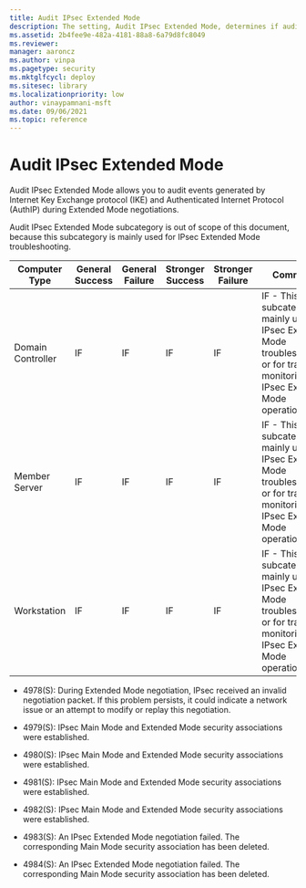 ```yaml
---
title: Audit IPsec Extended Mode 
description: The setting, Audit IPsec Extended Mode, determines if audit events are generated for the results of IKE protocol and AuthIP during Extended Mode negotiations.
ms.assetid: 2b4fee9e-482a-4181-88a8-6a79d8fc8049
ms.reviewer: 
manager: aaroncz
ms.author: vinpa
ms.pagetype: security
ms.mktglfcycl: deploy
ms.sitesec: library
ms.localizationpriority: low
author: vinaypamnani-msft
ms.date: 09/06/2021
ms.topic: reference
---
```


# Audit IPsec Extended Mode


Audit IPsec Extended Mode allows you to audit events generated by Internet Key Exchange protocol (IKE) and Authenticated Internet Protocol (AuthIP) during Extended Mode negotiations.

Audit IPsec Extended Mode subcategory is out of scope of this document, because this subcategory is mainly used for IPsec Extended Mode troubleshooting.

| Computer Type     | General Success | General Failure | Stronger Success | Stronger Failure | Comments |
|-------------------|-----------------|-----------------|------------------|------------------|----------|
| Domain Controller | IF              | IF              | IF               | IF               | IF - This subcategory is mainly used for IPsec Extended Mode troubleshooting, or for tracing or monitoring IPsec Extended Mode operations. |
| Member Server     | IF              | IF              | IF               | IF               | IF - This subcategory is mainly used for IPsec Extended Mode troubleshooting, or for tracing or monitoring IPsec Extended Mode operations. |
| Workstation       | IF              | IF              | IF               | IF               | IF - This subcategory is mainly used for IPsec Extended Mode troubleshooting, or for tracing or monitoring IPsec Extended Mode operations. |

- 4978(S): During Extended Mode negotiation, IPsec received an invalid negotiation packet. If this problem persists, it could indicate a network issue or an attempt to modify or replay this negotiation.

- 4979(S): IPsec Main Mode and Extended Mode security associations were established.

- 4980(S): IPsec Main Mode and Extended Mode security associations were established.

- 4981(S): IPsec Main Mode and Extended Mode security associations were established.

- 4982(S): IPsec Main Mode and Extended Mode security associations were established.

- 4983(S): An IPsec Extended Mode negotiation failed. The corresponding Main Mode security association has been deleted.

- 4984(S): An IPsec Extended Mode negotiation failed. The corresponding Main Mode security association has been deleted.
